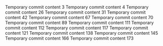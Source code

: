 Temporary commit content 3
Temporary commit content 4
Temporary commit content 26
Temporary commit content 31
Temporary commit content 42
Temporary commit content 67
Temporary commit content 70
Temporary commit content 89
Temporary commit content 111
Temporary commit content 112
Temporary commit content 117
Temporary commit content 121
Temporary commit content 138
Temporary commit content 145
Temporary commit content 166
Temporary commit content 173
